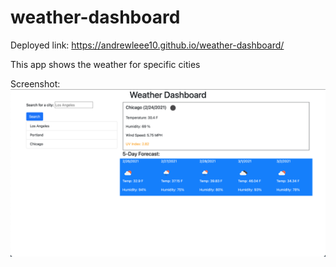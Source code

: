 # weather-dashboard

Deployed link:  https://andrewleee10.github.io/weather-dashboard/

This app shows the weather for specific cities

Screenshot: ![Screenshot of webpage](./screenshot1.png)